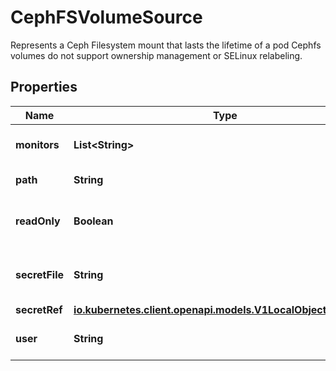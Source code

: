 

# CephFSVolumeSource

Represents a Ceph Filesystem mount that lasts the lifetime of a pod Cephfs volumes do not support ownership management or SELinux relabeling.
## Properties

Name | Type | Description | Notes
------------ | ------------- | ------------- | -------------
**monitors** | **List&lt;String&gt;** | Required: Monitors is a collection of Ceph monitors More info: https://releases.k8s.io/HEAD/examples/volumes/cephfs/README.md#how-to-use-it | 
**path** | **String** | Optional: Used as the mounted root, rather than the full Ceph tree, default is / |  [optional]
**readOnly** | **Boolean** | Optional: Defaults to false (read/write). ReadOnly here will force the ReadOnly setting in VolumeMounts. More info: https://releases.k8s.io/HEAD/examples/volumes/cephfs/README.md#how-to-use-it |  [optional]
**secretFile** | **String** | Optional: SecretFile is the path to key ring for User, default is /etc/ceph/user.secret More info: https://releases.k8s.io/HEAD/examples/volumes/cephfs/README.md#how-to-use-it |  [optional]
**secretRef** | [**io.kubernetes.client.openapi.models.V1LocalObjectReference**](io.kubernetes.client.openapi.models.V1LocalObjectReference.md) |  |  [optional]
**user** | **String** | Optional: User is the rados user name, default is admin More info: https://releases.k8s.io/HEAD/examples/volumes/cephfs/README.md#how-to-use-it |  [optional]



